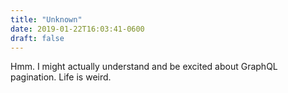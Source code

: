 ```yaml
---
title: "Unknown"
date: 2019-01-22T16:03:41-0600
draft: false
---
```


Hmm. I might actually understand and be excited about GraphQL pagination. Life is weird.
